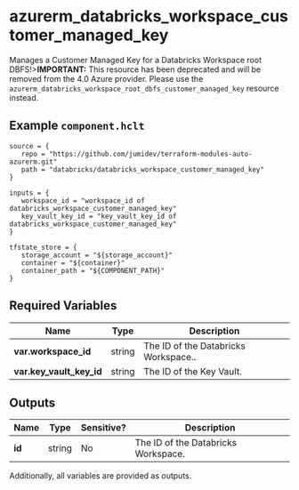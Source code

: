 # azurerm_databricks_workspace_customer_managed_key

Manages a Customer Managed Key for a Databricks Workspace root DBFS!>**IMPORTANT:** This resource has been deprecated and will be removed from the 4.0 Azure provider. Please use the `azurerm_databricks_workspace_root_dbfs_customer_managed_key` resource instead.

## Example `component.hclt`

```hcl
source = {
   repo = "https://github.com/jumidev/terraform-modules-auto-azurerm.git" 
   path = "databricks/databricks_workspace_customer_managed_key" 
}

inputs = {
   workspace_id = "workspace_id of databricks_workspace_customer_managed_key" 
   key_vault_key_id = "key_vault_key_id of databricks_workspace_customer_managed_key" 
}

tfstate_store = {
   storage_account = "${storage_account}" 
   container = "${container}" 
   container_path = "${COMPONENT_PATH}" 
}

```

## Required Variables

| Name | Type |  Description |
| ---- | --------- |  ----------- |
| **var.workspace_id** | string |  The ID of the Databricks Workspace.. | 
| **var.key_vault_key_id** | string |  The ID of the Key Vault. | 



## Outputs

| Name | Type | Sensitive? | Description |
| ---- | ---- | --------- | --------- |
| **id** | string | No  | The ID of the Databricks Workspace. | 

Additionally, all variables are provided as outputs.
